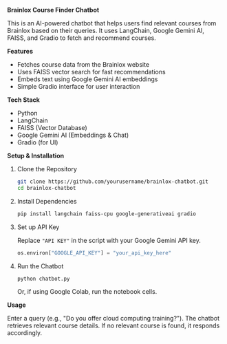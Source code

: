 **Brainlox Course Finder Chatbot**  

This is an AI-powered chatbot that helps users find relevant courses from Brainlox based on their queries. It uses LangChain, Google Gemini AI, FAISS, and Gradio to fetch and recommend courses.  

**Features**  

- Fetches course data from the Brainlox website  
- Uses FAISS vector search for fast recommendations  
- Embeds text using Google Gemini AI embeddings  
- Simple Gradio interface for user interaction  

**Tech Stack**  

- Python  
- LangChain  
- FAISS (Vector Database)  
- Google Gemini AI (Embeddings & Chat)  
- Gradio (for UI)  

**Setup & Installation**  

1. Clone the Repository  

   ```bash
   git clone https://github.com/yourusername/brainlox-chatbot.git
   cd brainlox-chatbot
   ```

2. Install Dependencies  

   ```bash
   pip install langchain faiss-cpu google-generativeai gradio
   ```

3. Set up API Key  

   Replace `"API KEY"` in the script with your Google Gemini API key.  

   ```python
   os.environ["GOOGLE_API_KEY"] = "your_api_key_here"
   ```

4. Run the Chatbot  

   ```bash
   python chatbot.py
   ```

   Or, if using Google Colab, run the notebook cells.  

**Usage**  

Enter a query (e.g., "Do you offer cloud computing training?"). The chatbot retrieves relevant course details. If no relevant course is found, it responds accordingly.  
